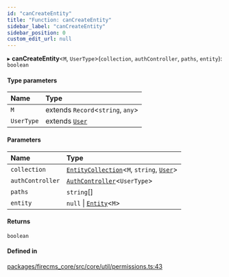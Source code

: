 ```yaml
---
id: "canCreateEntity"
title: "Function: canCreateEntity"
sidebar_label: "canCreateEntity"
sidebar_position: 0
custom_edit_url: null
---
```


▸ **canCreateEntity**\<`M`, `UserType`\>(`collection`, `authController`, `paths`, `entity`): `boolean`

#### Type parameters

| Name | Type |
| :------ | :------ |
| `M` | extends `Record`\<`string`, `any`\> |
| `UserType` | extends [`User`](../types/User.md) |

#### Parameters

| Name | Type |
| :------ | :------ |
| `collection` | [`EntityCollection`](../interfaces/EntityCollection.md)\<`M`, `string`, [`User`](../types/User.md)\> |
| `authController` | [`AuthController`](../types/AuthController.md)\<`UserType`\> |
| `paths` | `string`[] |
| `entity` | ``null`` \| [`Entity`](../interfaces/Entity.md)\<`M`\> |

#### Returns

`boolean`

#### Defined in

[packages/firecms_core/src/core/util/permissions.ts:43](https://github.com/FireCMSco/firecms/blob/d45f3739/packages/firecms_core/src/core/util/permissions.ts#L43)

